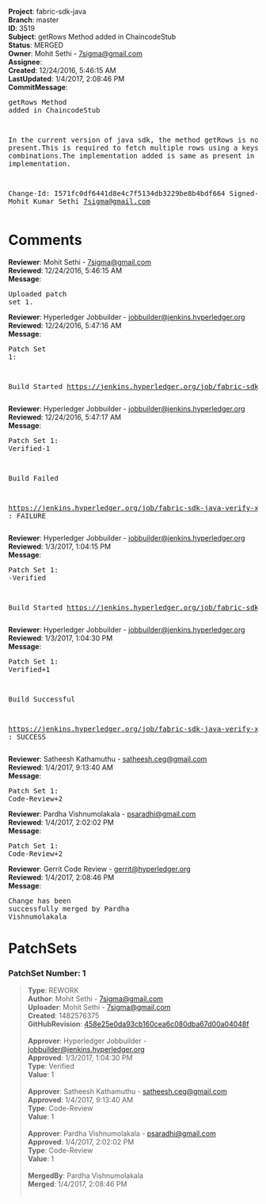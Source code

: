 <strong>Project</strong>: fabric-sdk-java<br><strong>Branch</strong>: master<br><strong>ID</strong>: 3519<br><strong>Subject</strong>: getRows Method added in ChaincodeStub<br><strong>Status</strong>: MERGED<br><strong>Owner</strong>: Mohit Sethi - 7sigma@gmail.com<br><strong>Assignee</strong>:<br><strong>Created</strong>: 12/24/2016, 5:46:15 AM<br><strong>LastUpdated</strong>: 1/4/2017, 2:08:46 PM<br><strong>CommitMessage</strong>:<br><pre>getRows Method added in ChaincodeStub

In the current version of java sdk, the method getRows is not
present.This is required to fetch multiple rows using a keys
combinations.The implementation added is same as present in Go lang
implementation.

Change-Id: I571fc0df6441d8e4c7f5134db3229be8b4bdf664
Signed-off-by: Mohit Kumar Sethi <7sigma@gmail.com>
</pre><h1>Comments</h1><strong>Reviewer</strong>: Mohit Sethi - 7sigma@gmail.com<br><strong>Reviewed</strong>: 12/24/2016, 5:46:15 AM<br><strong>Message</strong>: <pre>Uploaded patch set 1.</pre><strong>Reviewer</strong>: Hyperledger Jobbuilder - jobbuilder@jenkins.hyperledger.org<br><strong>Reviewed</strong>: 12/24/2016, 5:47:16 AM<br><strong>Message</strong>: <pre>Patch Set 1:

Build Started https://jenkins.hyperledger.org/job/fabric-sdk-java-verify-x86_64/6/</pre><strong>Reviewer</strong>: Hyperledger Jobbuilder - jobbuilder@jenkins.hyperledger.org<br><strong>Reviewed</strong>: 12/24/2016, 5:47:17 AM<br><strong>Message</strong>: <pre>Patch Set 1: Verified-1

Build Failed 

https://jenkins.hyperledger.org/job/fabric-sdk-java-verify-x86_64/6/ : FAILURE</pre><strong>Reviewer</strong>: Hyperledger Jobbuilder - jobbuilder@jenkins.hyperledger.org<br><strong>Reviewed</strong>: 1/3/2017, 1:04:15 PM<br><strong>Message</strong>: <pre>Patch Set 1: -Verified

Build Started https://jenkins.hyperledger.org/job/fabric-sdk-java-verify-x86_64/11/</pre><strong>Reviewer</strong>: Hyperledger Jobbuilder - jobbuilder@jenkins.hyperledger.org<br><strong>Reviewed</strong>: 1/3/2017, 1:04:30 PM<br><strong>Message</strong>: <pre>Patch Set 1: Verified+1

Build Successful 

https://jenkins.hyperledger.org/job/fabric-sdk-java-verify-x86_64/11/ : SUCCESS</pre><strong>Reviewer</strong>: Satheesh Kathamuthu - satheesh.ceg@gmail.com<br><strong>Reviewed</strong>: 1/4/2017, 9:13:40 AM<br><strong>Message</strong>: <pre>Patch Set 1: Code-Review+2</pre><strong>Reviewer</strong>: Pardha Vishnumolakala - psaradhi@gmail.com<br><strong>Reviewed</strong>: 1/4/2017, 2:02:02 PM<br><strong>Message</strong>: <pre>Patch Set 1: Code-Review+2</pre><strong>Reviewer</strong>: Gerrit Code Review - gerrit@hyperledger.org<br><strong>Reviewed</strong>: 1/4/2017, 2:08:46 PM<br><strong>Message</strong>: <pre>Change has been successfully merged by Pardha Vishnumolakala</pre><h1>PatchSets</h1><h3>PatchSet Number: 1</h3><blockquote><strong>Type</strong>: REWORK<br><strong>Author</strong>: Mohit Sethi - 7sigma@gmail.com<br><strong>Uploader</strong>: Mohit Sethi - 7sigma@gmail.com<br><strong>Created</strong>: 1482576375<br><strong>GitHubRevision</strong>: [458e25e0da93cb160cea6c080dba67d00a04048f](https://github.com/hyperledger/fabric-sdk-java/commit/458e25e0da93cb160cea6c080dba67d00a04048f)<br><br><strong>Approver</strong>: Hyperledger Jobbuilder - jobbuilder@jenkins.hyperledger.org<br><strong>Approved</strong>: 1/3/2017, 1:04:30 PM<br><strong>Type</strong>: Verified<br><strong>Value</strong>: 1<br><br><strong>Approver</strong>: Satheesh Kathamuthu - satheesh.ceg@gmail.com<br><strong>Approved</strong>: 1/4/2017, 9:13:40 AM<br><strong>Type</strong>: Code-Review<br><strong>Value</strong>: 1<br><br><strong>Approver</strong>: Pardha Vishnumolakala - psaradhi@gmail.com<br><strong>Approved</strong>: 1/4/2017, 2:02:02 PM<br><strong>Type</strong>: Code-Review<br><strong>Value</strong>: 1<br><br><strong>MergedBy</strong>: Pardha Vishnumolakala<br><strong>Merged</strong>: 1/4/2017, 2:08:46 PM<br><br></blockquote>
